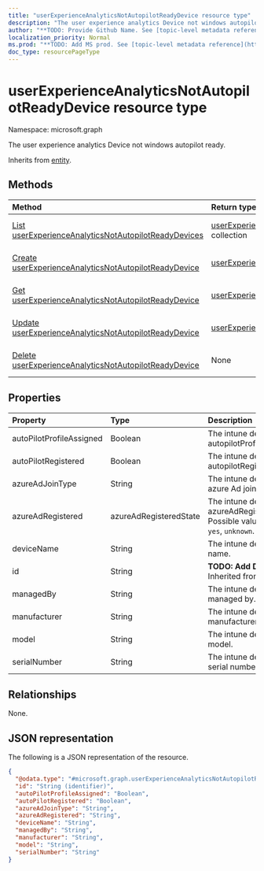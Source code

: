 ```yaml
---
title: "userExperienceAnalyticsNotAutopilotReadyDevice resource type"
description: "The user experience analytics Device not windows autopilot ready."
author: "**TODO: Provide Github Name. See [topic-level metadata reference](https://msgo.azurewebsites.net/add/document/guidelines/metadata.html#topic-level-metadata)**"
localization_priority: Normal
ms.prod: "**TODO: Add MS prod. See [topic-level metadata reference](https://msgo.azurewebsites.net/add/document/guidelines/metadata.html#topic-level-metadata)**"
doc_type: resourcePageType
---
```


# userExperienceAnalyticsNotAutopilotReadyDevice resource type

Namespace: microsoft.graph



The user experience analytics Device not windows autopilot ready.


Inherits from [entity](../resources/entity.md).

## Methods
|Method|Return type|Description|
|:---|:---|:---|
|[List userExperienceAnalyticsNotAutopilotReadyDevices](../api/userexperienceanalyticsnotautopilotreadydevice-list.md)|[userExperienceAnalyticsNotAutopilotReadyDevice](../resources/userexperienceanalyticsnotautopilotreadydevice.md) collection|Get a list of the [userExperienceAnalyticsNotAutopilotReadyDevice](../resources/userexperienceanalyticsnotautopilotreadydevice.md) objects and their properties.|
|[Create userExperienceAnalyticsNotAutopilotReadyDevice](../api/userexperienceanalyticsnotautopilotreadydevice-create.md)|[userExperienceAnalyticsNotAutopilotReadyDevice](../resources/userexperienceanalyticsnotautopilotreadydevice.md)|Create a new [userExperienceAnalyticsNotAutopilotReadyDevice](../resources/userexperienceanalyticsnotautopilotreadydevice.md) object.|
|[Get userExperienceAnalyticsNotAutopilotReadyDevice](../api/userexperienceanalyticsnotautopilotreadydevice-get.md)|[userExperienceAnalyticsNotAutopilotReadyDevice](../resources/userexperienceanalyticsnotautopilotreadydevice.md)|Read the properties and relationships of a [userExperienceAnalyticsNotAutopilotReadyDevice](../resources/userexperienceanalyticsnotautopilotreadydevice.md) object.|
|[Update userExperienceAnalyticsNotAutopilotReadyDevice](../api/userexperienceanalyticsnotautopilotreadydevice-update.md)|[userExperienceAnalyticsNotAutopilotReadyDevice](../resources/userexperienceanalyticsnotautopilotreadydevice.md)|Update the properties of a [userExperienceAnalyticsNotAutopilotReadyDevice](../resources/userexperienceanalyticsnotautopilotreadydevice.md) object.|
|[Delete userExperienceAnalyticsNotAutopilotReadyDevice](../api/userexperienceanalyticsnotautopilotreadydevice-delete.md)|None|Deletes a [userExperienceAnalyticsNotAutopilotReadyDevice](../resources/userexperienceanalyticsnotautopilotreadydevice.md) object.|

## Properties
|Property|Type|Description|
|:---|:---|:---|
|autoPilotProfileAssigned|Boolean|The intune device's autopilotProfileAssigned.|
|autoPilotRegistered|Boolean|The intune device's autopilotRegistered.|
|azureAdJoinType|String|The intune device's azure Ad joinType.|
|azureAdRegistered|azureAdRegisteredState|The intune device's azureAdRegistered. Possible values are: `no`, `yes`, `unknown`.|
|deviceName|String|The intune device's name.|
|id|String|**TODO: Add Description** Inherited from [entity](../resources/entity.md)|
|managedBy|String|The intune device's managed by.|
|manufacturer|String|The intune device's manufacturer.|
|model|String|The intune device's model.|
|serialNumber|String|The intune device's serial number.|

## Relationships
None.

## JSON representation
The following is a JSON representation of the resource.
<!-- {
  "blockType": "resource",
  "keyProperty": "id",
  "@odata.type": "microsoft.graph.userExperienceAnalyticsNotAutopilotReadyDevice",
  "baseType": "microsoft.graph.entity",
  "openType": false
}
-->
``` json
{
  "@odata.type": "#microsoft.graph.userExperienceAnalyticsNotAutopilotReadyDevice",
  "id": "String (identifier)",
  "autoPilotProfileAssigned": "Boolean",
  "autoPilotRegistered": "Boolean",
  "azureAdJoinType": "String",
  "azureAdRegistered": "String",
  "deviceName": "String",
  "managedBy": "String",
  "manufacturer": "String",
  "model": "String",
  "serialNumber": "String"
}
```

